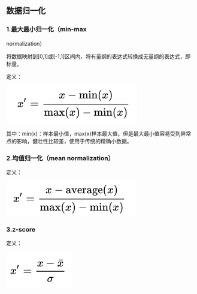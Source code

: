 ## 数据归一化

### 1.最大最小归一化（min-max
normalization）

将数据映射到[0,1]或[-1,1]区间内，将有量纲的表达式转换成无量纲的表达式，即标量。

定义：

<img src="https://github.com/jm199504/Other-Notes/blob/master/Normalization/images/1.png">

其中：min(x)：样本最小值，max(x)样本最大值，但是最大最小值容易受到异常点的影响，健壮性比较差，使用于传统的精确小数据。

### 2.均值归一化（mean normalization）

定义：

<img src="https://github.com/jm199504/Other-Notes/blob/master/Normalization/images/2.png">

### 3.z-score

定义：

<img src="https://github.com/jm199504/Other-Notes/blob/master/Normalization/images/3.png">

